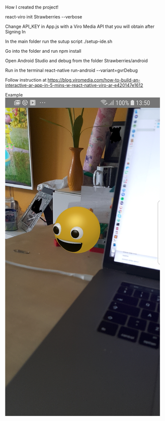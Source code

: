 How I created the project!

react-viro init Strawberries --verbose

Change API_KEY in App.js with a Viro Media API that you will obtain after Signing In

In the main folder run the sutup script ./setup-ide.sh

Go into the folder and run npm install

Open Android Studio and debug from the folder Strawberries/android

Run in the terminal react-native run-android --variant=gvrDebug

Follow instruction at https://blog.viromedia.com/how-to-build-an-interactive-ar-app-in-5-mins-w-react-native-viro-ar-e420147e1612 

Example
![system structure](blog/example_2.jpg)
